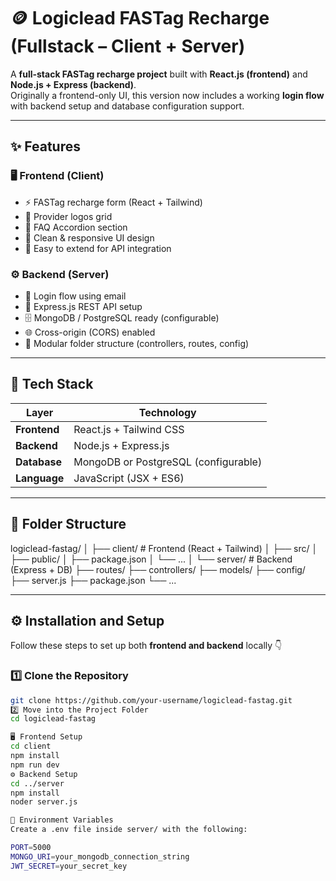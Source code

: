 # 🪙 Logiclead FASTag Recharge (Fullstack – Client + Server)

A **full-stack FASTag recharge project** built with **React.js (frontend)** and **Node.js + Express (backend)**.  
Originally a frontend-only UI, this version now includes a working **login flow** with backend setup and database configuration support.

---

## ✨ Features

### 🖥 Frontend (Client)
- ⚡ FASTag recharge form (React + Tailwind)
- 🏦 Provider logos grid
- 💬 FAQ Accordion section
- 🎨 Clean & responsive UI design
- 🚀 Easy to extend for API integration

### ⚙ Backend (Server)
- 🔐 Login flow using email
- 🧩 Express.js REST API setup
- 🗄 MongoDB / PostgreSQL ready (configurable)
- 🌐 Cross-origin (CORS) enabled
- 📁 Modular folder structure (controllers, routes, config)

---

## 🧩 Tech Stack

| Layer | Technology |
|-------|-------------|
| **Frontend** | React.js + Tailwind CSS |
| **Backend** | Node.js + Express.js |
| **Database** | MongoDB or PostgreSQL (configurable) |
| **Language** | JavaScript (JSX + ES6) |

---

## 📂 Folder Structure

logiclead-fastag/
│
├── client/ # Frontend (React + Tailwind)
│ ├── src/
│ ├── public/
│ ├── package.json
│ └── ...
│
└── server/ # Backend (Express + DB)
├── routes/
├── controllers/
├── models/
├── config/
├── server.js
├── package.json
└── ...


---

## ⚙ Installation and Setup

Follow these steps to set up both **frontend and backend** locally 👇

### 1️⃣ Clone the Repository
```bash
git clone https://github.com/your-username/logiclead-fastag.git
2️⃣ Move into the Project Folder
cd logiclead-fastag

🖥️ Frontend Setup
cd client
npm install
npm run dev
⚙ Backend Setup
cd ../server
npm install
noder server.js

🔐 Environment Variables
Create a .env file inside server/ with the following:

PORT=5000
MONGO_URI=your_mongodb_connection_string
JWT_SECRET=your_secret_key
